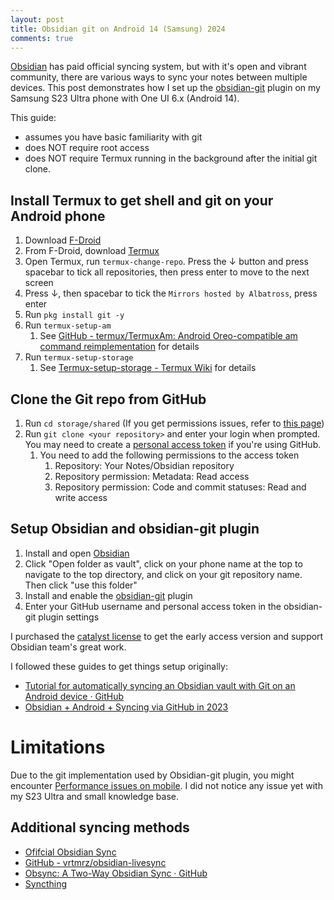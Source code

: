 ```yaml
---
layout: post
title: Obsidian git on Android 14 (Samsung) 2024
comments: true
---
```


[Obsidian](https://obsidian.md) has paid official syncing system, but with it's open and vibrant community, there are various ways to sync your notes between multiple devices. This post demonstrates how I set up the [obsidian-git](https://github.com/denolehov/obsidian-git) plugin on my Samsung S23 Ultra phone with One UI 6.x (Android 14).

<!--more-->

This guide:
- assumes you have basic familiarity with git
- does NOT require root access
- does NOT require Termux running in the background after the initial git clone.

## Install Termux to get shell and git on your Android phone
1. Download [F-Droid](https://f-droid.org/en/)
1. From F-Droid, download [Termux](https://f-droid.org/en/packages/com.termux/)
1. Open Termux, run `termux-change-repo`. Press the ↓ button and press spacebar to tick all repositories, then press enter to move to the next screen
1. Press ↓, then spacebar to tick the `Mirrors hosted by Albatross`, press enter
1. Run `pkg install git -y`
1. Run `termux-setup-am`
    1. See [GitHub - termux/TermuxAm: Android Oreo-compatible am command reimplementation](https://github.com/termux/TermuxAm) for details
1. Run `termux-setup-storage`
	1. See [Termux-setup-storage - Termux Wiki](https://wiki.termux.com/wiki/Termux-setup-storage) for details

## Clone the Git repo from GitHub
1. Run `cd storage/shared` (If you get permissions issues, refer to [this page](https://wiki.termux.com/wiki/Termux-setup-storage))
1. Run `git clone <your repository>` and enter your login when prompted. You may need to create a [personal access token](https://github.com/settings/tokens) if you're using GitHub.
	1. You need to add the following permissions to the access token
        1. Repository: Your Notes/Obsidian repository
        1. Repository permission: Metadata: Read access
        1. Repository permission: Code and commit statuses: Read and write access

## Setup Obsidian and obsidian-git plugin
1. Install and open [Obsidian](https://play.google.com/store/apps/details?id=md.obsidian&hl=en_GB&gl=US)
1. Click "Open folder as vault", click on your phone name at the top to navigate to the top directory, and click on your git repository name. Then click "use this folder"
1. Install and enable the [obsidian-git](https://github.com/denolehov/obsidian-git) plugin
1. Enter your GitHub username and personal access token in the obsidian-git plugin settings

I purchased the [catalyst license](https://help.obsidian.md/Licenses+and+payment/Catalyst+license) to get the early access version and support Obsidian team's great work.

I followed these guides to get things setup originally:
- [Tutorial for automatically syncing an Obsidian vault with Git on an Android device · GitHub](https://gist.github.com/Makeshift/43c7ecb3f1c28a623ea4386552712114)
- [Obsidian + Android + Syncing via GitHub in 2023](https://www.reddit.com/r/ObsidianMD/comments/17odzjb/obsidian_android_syncing_via_github_in_2023/)

# Limitations
Due to the git implementation used by Obsidian-git plugin, you might encounter [Performance issues on mobile](https://github.com/denolehov/obsidian-git?tab=readme-ov-file#performance-on-mobile). I did not notice any issue yet with my S23 Ultra and small knowledge base.

## Additional syncing methods
- [Ofifcial Obsidian Sync](https://obsidian.md/sync)
- [GitHub - vrtmrz/obsidian-livesync](https://github.com/vrtmrz/obsidian-livesync?tab=readme-ov-file)
- [Obsync: A Two-Way Obsidian Sync · GitHub](https://gist.github.com/rahaaatul/267fb390d244deeccf776ed6c9414a4e)
- [Syncthing](https://syncthing.net)
